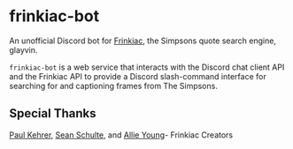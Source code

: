 # frinkiac-bot
An unofficial Discord bot for [Frinkiac](https://frinkiac.com/), the Simpsons quote search engine, glayvin.

`frinkiac-bot` is a web service that interacts with the Discord chat client API and the Frinkiac API to provide a Discord slash-command interface for searching for and captioning frames from The Simpsons.

## Special Thanks
[Paul Kehrer](https://twitter.com/reaperhulk), [Sean Schulte](https://twitter.com/sirsean), and [Allie Young](https://twitter.com/seriousallie)- Frinkiac Creators